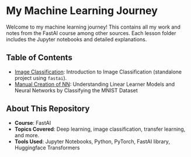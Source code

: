 # My Machine Learning Journey

Welcome to my machine learning journey! This contains all my work and notes from the FastAI course among other sources. Each lesson folder includes the Jupyter notebooks and detailed explanations.

## Table of Contents

- [Image Classification](https://github.com/frank-895/pasta_detector): Introduction to Image Classification (standalone project using `fastai`).
- [Manual Creation of NN](./manual_creation_of_NN/README.md): Understanding Linear Learner Models and Neural Networks by Classifying the MNIST Dataset

## About This Repository

- **Course**: FastAI
- **Topics Covered**: Deep learning, image classification, transfer learning, and more.
- **Tools Used**: Jupyter Notebooks, Python, PyTorch, FastAI library, Huggingface Transformers
